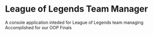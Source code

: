 # League of Legends Team Manager
A console application inteded for League of Legends team managing
Accomplished for our OOP Finals
